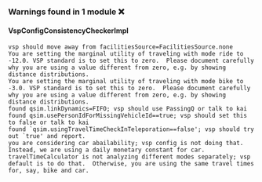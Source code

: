 <h3 class="found-warnings">Warnings found in 1 module ❌</h3>

#### VspConfigConsistencyCheckerImpl

```
vsp should move away from facilitiesSource=FacilitiesSource.none
You are setting the marginal utility of traveling with mode ride to -12.0. VSP standard is to set this to zero.  Please document carefully why you are using a value different from zero, e.g. by showing distance distributions.
You are setting the marginal utility of traveling with mode bike to -3.0. VSP standard is to set this to zero.  Please document carefully why you are using a value different from zero, e.g. by showing distance distributions.
found qsim.linkDynamics=FIFO; vsp should use PassingQ or talk to kai
found qsim.usePersonIdForMissingVehicleId==true; vsp should set this to false or talk to kai
found `qsim.usingTravelTimeCheckInTeleporation==false'; vsp should try out `true' and report.
you are considering car abailability; vsp config is not doing that.   Instead, we are using a daily monetary constant for car.
travelTimeCalculator is not analyzing different modes separately; vsp default is to do that.  Otherwise, you are using the same travel times for, say, bike and car.
```
<style>
.dash-row.row-warnings .dash-card-frame {
	margin-top: 0;
	margin-bottom: 0;
	padding: 0 0.4em;
}
.dash-row.row-warnings .no-warnings {
	color: #4BB543;
	font-weight: bold;
}
.dash-row.row-warnings .found-warnings {
	color: #ED4337;
	font-weight: bold;
}
.dash-row.row-warnings h4 {
	color: white;
	background: #6f5425;
	font-weight: bold;
	padding: 0.75rem 1.5rem;
	margin-top: 1rem;
	border-radius: 10px 10px 0 0;
}
.dash-row.row-warnings pre {
	background: #f8f3d6;
	color: #6f5425;
	border-radius: 0 0 10px 10px;
	white-space: pre-wrap;
}
</style>